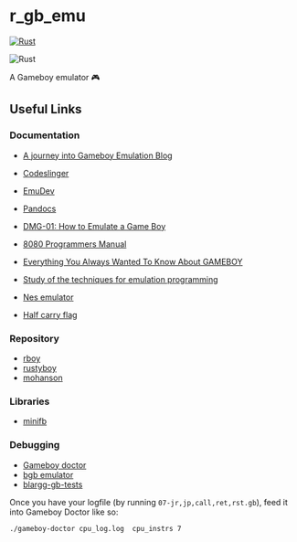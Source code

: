 # r_gb_emu

[![Rust](https://img.shields.io/badge/language-rust-maroon)](https://rust-lang.org/)

![Rust](https://img.shields.io/badge/rust-%23000000.svg?style=for-the-badge&logo=rust&logoColor=white)

A Gameboy emulator 🎮

## Useful Links
### Documentation
- [A journey into Gameboy Emulation Blog](https://robertovaccari.com/blog/2020_09_26_gameboy/)
- [Codeslinger](http://www.codeslinger.co.uk/pages/projects/gameboy/lcd.html)
- [EmuDev](https://emudev.de/gameboy-emulator/%e2%af%88-ppu-rgb-arrays-and-sdl/)
- [Pandocs](https://gbdev.io/pandocs/CPU_Instruction_Set.html#8-bit-load-instructions)
- [DMG-01: How to Emulate a Game Boy](https://rylev.github.io/DMG-01/public/book/introduction.html)
- [8080 Programmers Manual](https://altairclone.com/downloads/manuals/8080%20Programmers%20Manual.pdf)

- [Everything You Always Wanted To Know About GAMEBOY](https://www.devrs.com/gb/files/gbspec.txt)
- [Study of the techniques for emulation 
programming](http://www.codeslinger.co.uk/files/emu.pdf)

- [Nes emulator](https://bugzmanov.github.io/nes_ebook/chapter_2.html)
- [Half carry flag](https://gist.github.com/meganesu/9e228b6b587decc783aa9be34ae27841)

### Repository
- [rboy](https://github.com/mvdnes/rboy/tree/master)
- [rustyboy](https://github.com/daveallie/rustyboy)
- [mohanson](https://github.com/mohanson/gameboy)

### Libraries
- [minifb](https://crates.io/crates/minifb)


### Debugging
- [Gameboy doctor](https://github.com/robert/gameboy-doctor?tab=readme-ov-file)
- [bgb emulator](https://bgb.bircd.org/)
- [blargg-gb-tests](https://gbdev.gg8.se/files/roms/blargg-gb-tests/)

Once you have your logfile (by running `07-jr,jp,call,ret,rst.gb`), feed it into Gameboy Doctor like so:

```bash
./gameboy-doctor cpu_log.log  cpu_instrs 7
```